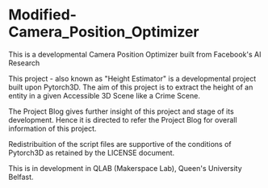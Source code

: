 # Modified-Camera_Position_Optimizer
This is a developmental Camera Position Optimizer built from Facebook's AI Research

This project - also known as "Height Estimator" is a developmental project built upon Pytorch3D. The aim of this project is to extract the height of an entity in a given Accessible 3D Scene like a Crime Scene. 

The Project Blog gives further insight of this project and stage of its development. Hence it is directed to refer the Project Blog for overall information of this project.

Redistribuition of the script files are supportive of the conditions of Pytorch3D as retained by the LICENSE document.  

This is in development in QLAB (Makerspace Lab), Queen's University Belfast.


